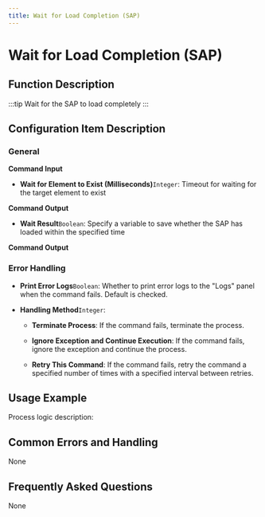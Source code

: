 ```yaml
---
title: Wait for Load Completion (SAP)
---
```


# Wait for Load Completion (SAP)

## Function Description

:::tip 
Wait for the SAP to load completely
:::

## Configuration Item Description

### General

**Command Input**

- **Wait for Element to Exist (Milliseconds)**`Integer`: Timeout for waiting for the target element to exist


**Command Output**

- **Wait Result**`Boolean`: Specify a variable to save whether the SAP has loaded within the specified time


**Command Output**

### Error Handling

- **Print Error Logs**`Boolean`: Whether to print error logs to the "Logs" panel when the command fails. Default is checked. 

- **Handling Method**`Integer`:

    - **Terminate Process**: If the command fails, terminate the process.

    - **Ignore Exception and Continue Execution**: If the command fails, ignore the exception and continue the process.

    - **Retry This Command**: If the command fails, retry the command a specified number of times with a specified interval between retries.

## Usage Example

Process logic description:

## Common Errors and Handling

None

## Frequently Asked Questions

None

